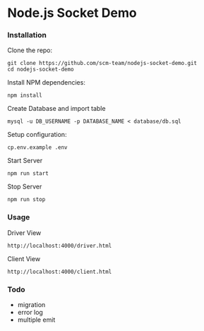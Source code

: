 # Node.js Socket Demo

### Installation

Clone the repo:
```
git clone https://github.com/scm-team/nodejs-socket-demo.git
cd nodejs-socket-demo
```

Install NPM dependencies:
```
npm install
```

Create Database and import table
```
mysql -u DB_USERNAME -p DATABASE_NAME < database/db.sql
```

Setup configuration:
```
cp.env.example .env
```

Start Server
```
npm run start
```

Stop Server
```
npm run stop
```

### Usage

Driver View
```
http://localhost:4000/driver.html
```

Client View
```
http://localhost:4000/client.html
```

### Todo
- migration
- error log
- multiple emit
